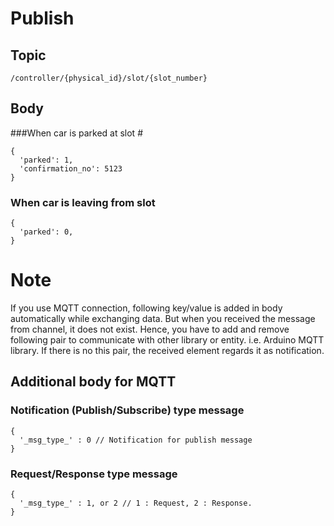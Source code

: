 # Publish

## Topic

```
/controller/{physical_id}/slot/{slot_number}
```

## Body

###When car is parked at slot #

```
{
  'parked': 1,
  'confirmation_no': 5123
}
```

### When car is leaving from slot #

```
{
  'parked': 0,
}
```

# Note

If you use MQTT connection, following key/value is added in body automatically while exchanging data.
But when you received the message from channel, it does not exist.
Hence, you have to add and remove following pair to communicate with other library or entity. i.e. Arduino MQTT library.
If there is no this pair, the received element regards it as notification.

## Additional body for MQTT

### Notification (Publish/Subscribe) type message
```
{
  '_msg_type_' : 0 // Notification for publish message
}
```

### Request/Response type message
```
{
  '_msg_type_' : 1, or 2 // 1 : Request, 2 : Response.
}
```
